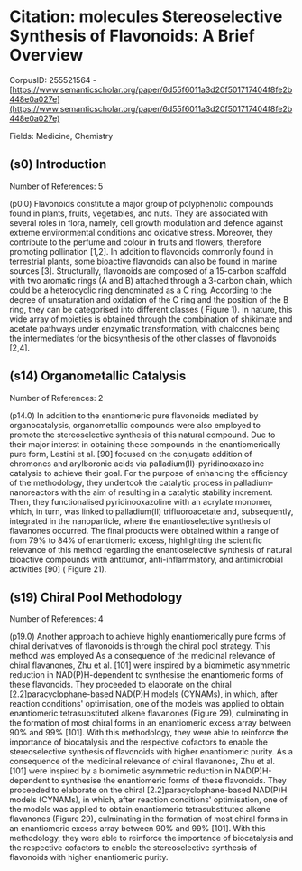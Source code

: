 # Citation: molecules Stereoselective Synthesis of Flavonoids: A Brief Overview

CorpusID: 255521564 - [https://www.semanticscholar.org/paper/6d55f6011a3d20f501717404f8fe2b448e0a027e](https://www.semanticscholar.org/paper/6d55f6011a3d20f501717404f8fe2b448e0a027e)

Fields: Medicine, Chemistry

## (s0) Introduction
Number of References: 5

(p0.0) Flavonoids constitute a major group of polyphenolic compounds found in plants, fruits, vegetables, and nuts. They are associated with several roles in flora, namely, cell growth modulation and defence against extreme environmental conditions and oxidative stress. Moreover, they contribute to the perfume and colour in fruits and flowers, therefore promoting pollination [1,2]. In addition to flavonoids commonly found in terrestrial plants, some bioactive flavonoids can also be found in marine sources [3]. Structurally, flavonoids are composed of a 15-carbon scaffold with two aromatic rings (A and B) attached through a 3-carbon chain, which could be a heterocyclic ring denominated as a C ring. According to the degree of unsaturation and oxidation of the C ring and the position of the B ring, they can be categorised into different classes ( Figure 1). In nature, this wide array of moieties is obtained through the combination of shikimate and acetate pathways under enzymatic transformation, with chalcones being the intermediates for the biosynthesis of the other classes of flavonoids [2,4].
## (s14) Organometallic Catalysis
Number of References: 2

(p14.0) In addition to the enantiomeric pure flavonoids mediated by organocatalysis, organometallic compounds were also employed to promote the stereoselective synthesis of this natural compound. Due to their major interest in obtaining these compounds in the enantiomerically pure form, Lestini et al. [90] focused on the conjugate addition of chromones and arylboronic acids via palladium(II)-pyridinooxazoline catalysis to achieve their goal. For the purpose of enhancing the efficiency of the methodology, they undertook the catalytic process in palladium-nanoreactors with the aim of resulting in a catalytic stability increment. Then, they functionalised pyridinooxazoline with an acrylate monomer, which, in turn, was linked to palladium(II) trifluoroacetate and, subsequently, integrated in the nanoparticle, where the enantioselective synthesis of flavanones occurred. The final products were obtained within a range of from 79% to 84% of enantiomeric excess, highlighting the scientific relevance of this method regarding the enantioselective synthesis of natural bioactive compounds with antitumor, anti-inflammatory, and antimicrobial activities [90] ( Figure 21). 
## (s19) Chiral Pool Methodology
Number of References: 4

(p19.0) Another approach to achieve highly enantiomerically pure forms of chiral derivatives of flavonoids is through the chiral pool strategy. This method was employed As a consequence of the medicinal relevance of chiral flavanones, Zhu et al. [101] were inspired by a biomimetic asymmetric reduction in NAD(P)H-dependent to synthesise the enantiomeric forms of these flavonoids. They proceeded to elaborate on the chiral [2.2]paracyclophane-based NAD(P)H models (CYNAMs), in which, after reaction conditions' optimisation, one of the models was applied to obtain enantiomeric tetrasubstituted alkene flavanones (Figure 29), culminating in the formation of most chiral forms in an enantiomeric excess array between 90% and 99% [101]. With this methodology, they were able to reinforce the importance of biocatalysis and the respective cofactors to enable the stereoselective synthesis of flavonoids with higher enantiomeric purity. As a consequence of the medicinal relevance of chiral flavanones, Zhu et al. [101] were inspired by a biomimetic asymmetric reduction in NAD(P)H-dependent to synthesise the enantiomeric forms of these flavonoids. They proceeded to elaborate on the chiral [2.2]paracyclophane-based NAD(P)H models (CYNAMs), in which, after reaction conditions' optimisation, one of the models was applied to obtain enantiomeric tetrasubstituted alkene flavanones (Figure 29), culminating in the formation of most chiral forms in an enantiomeric excess array between 90% and 99% [101]. With this methodology, they were able to reinforce the importance of biocatalysis and the respective cofactors to enable the stereoselective synthesis of flavonoids with higher enantiomeric purity. 
